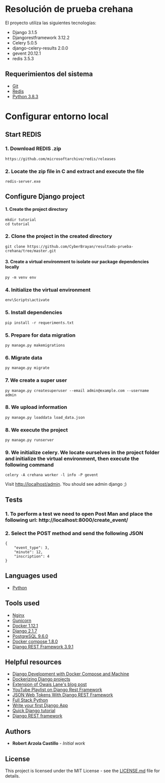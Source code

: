 # Resolución de prueba crehana

El proyecto utiliza las siguientes tecnologías:
+ Django 3.1.5
+ Djangorestframework 3.12.2
+ Celery 5.0.5
+ django-celery-results 2.0.0
+ gevent 20.12.1
+ redis 3.5.3

## Requerimientos del sistema

+ [Git](https://git-scm.com/)
+ [Redis](https://github.com/microsoftarchive/redis/releases)
+ [Python 3.8.3](https://www.python.org/downloads/release/python-383/)

# Configurar entorno local

## Start REDIS

### 1. Download REDIS .zip

```
https://github.com/microsoftarchive/redis/releases
```

### 2. Locate the zip file in C and extract and execute the file

```
redis-server.exe
```

## Configure Django project

#### 1. Create the project directory

```
mkdir tutorial
cd tutorial
```

### 2. Clone the project in the created directory

```
git clone https://github.com/CyberBrayan/resultado-prueba-crehana/tree/master.git
```

#### 3. Create a virtual environment to isolate our package dependencies locally

```
py -m venv env
```

### 4. Initialize the virtual environment

```
env\Scripts\activate
```

### 5. Install dependencies

```
pip install -r requeriments.txt
```

### 5. Prepare for data migration

```
py manage.py makemigrations
```

### 6. Migrate data

```
py manage.py migrate
```

### 7. We create a super user

```
py manage.py createsuperuser --email admin@example.com --username admin
```

### 8. We upload information

```
py manage.py loaddata load_data.json
```

### 8. We execute the project

```
py manage.py runserver
```

### 9. We initialize celery. We locate ourselves in the project folder and initialize the virtual environment, then execute the following command

```
celery -A crehana worker -l info -P gevent
```

Visit [http://localhost/admin](http://localhost/admin). You should see admin django ;)


## Tests

### 1. To perform a test we need to open Post Man and place the following url: http://localhost:8000/create_event/

### 2. Select the POST method and send the following JSON

```
{
    "event_type": 3,
    "minute": 12,
    "inscription": 4
}
```

## Languages used
+ [Python](https://www.python.org/)


## Tools used
+ [Nginx](https://www.nginx.com/)
+ [Gunicorn](https://gunicorn.org/)
+ [Docker 1.12.1](https://www.docker.com/)
+ [Django 2.1.7](https://www.djangoproject.com/)
+ [PostgreSQL 9.6.0](http://www.postgresql.org/)
+ [Docker compose 1.8.0](https://docs.docker.com/compose/)
+ [Django REST Framework 3.9.1](http://www.django-rest-framework.org/)


## Helpful resources
+ [Django Development with Docker Compose and Machine](https://realpython.com/django-development-with-docker-compose-and-machine/)
+ [Dockerizing Django projects](http://ruddra.com/2016/08/14/docker-django-nginx-postgres/)
+ [Extension of Owais Lane's blog post](http://geezhawk.github.io/using-react-with-django-rest-framework)
+ [YouTube Playlist on Django Rest Framework](https://www.youtube.com/playlist?list=PLEsfXFp6DpzTOcOVdZF-th7BS_GYGguAS)
+ [JSON Web Tokens With Django REST Framework](https://www.youtube.com/watch?v=Fhcn2qx-4VQ)
+ [Full Stack Python](http://www.fullstackpython.com/)
+ [Write your first Django App](https://docs.djangoproject.com/en/1.10/intro/tutorial01/)
+ [Quick Django tutorial](http://drksephy.github.io/2015/07/16/django/)
+ [Django REST framework](http://www.django-rest-framework.org/tutorial/1-serialization/)


## Authors

* **Robert Arzola Castillo** - *Initial work*


## License

This project is licensed under the MIT License - see the [LICENSE.md](LICENSE.md) file for details.
